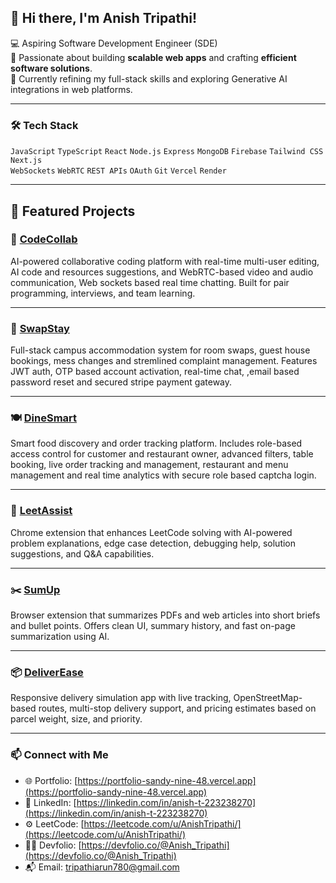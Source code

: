 ## 👋 Hi there, I'm Anish Tripathi!

💻 Aspiring Software Development Engineer (SDE)  
🚀 Passionate about building **scalable web apps** and crafting **efficient software solutions**.  
🎯 Currently refining my full-stack skills and exploring Generative AI integrations in web platforms.

---

### 🛠️ Tech Stack
`JavaScript` `TypeScript` `React` `Node.js` `Express` `MongoDB` `Firebase` `Tailwind CSS` `Next.js`  
`WebSockets` `WebRTC` `REST APIs` `OAuth` `Git` `Vercel` `Render`

---

## 🚧 Featured Projects

### 👥 [CodeCollab](https://github.com/Anish-Tripathi/CodeCollab)  
AI-powered collaborative coding platform with real-time multi-user editing, AI code and resources suggestions, and WebRTC-based video and audio communication, Web sockets based real time chatting. Built for pair programming, interviews, and team learning.

---

### 🔁 [SwapStay](https://github.com/Anish-Tripathi/SwapStay)  
Full-stack campus accommodation system for room swaps, guest house bookings, mess changes and stremlined complaint management. Features JWT auth, OTP based account activation, real-time chat, ,email based password reset and secured stripe payment gateway.

---

### 🍽️ [DineSmart](https://github.com/Anish-Tripathi/DineSmart)  
Smart food discovery and order tracking platform. Includes role-based access control for customer and restaurant owner, advanced filters, table booking, live order tracking and management, restaurant and menu management and real time analytics with secure role based captcha login.

---

### 🧠 [LeetAssist](https://github.com/Anish-Tripathi/LeetAssist)  
Chrome extension that enhances LeetCode solving with AI-powered problem explanations, edge case detection, debugging help, solution suggestions, and Q&A capabilities.

---

### ✂️ [SumUp](https://github.com/Anish-Tripathi/SumUp)  
Browser extension that summarizes PDFs and web articles into short briefs and bullet points. Offers clean UI, summary history, and fast on-page summarization using AI.

---

### 📦 [DeliverEase](https://github.com/Anish-Tripathi/DeliverEase)  
Responsive delivery simulation app with live tracking, OpenStreetMap-based routes, multi-stop delivery support, and pricing estimates based on parcel weight, size, and priority.

---

### 📫 Connect with Me

- 🌐 Portfolio: [https://portfolio-sandy-nine-48.vercel.app](https://portfolio-sandy-nine-48.vercel.app)  
- 🔗 LinkedIn: [https://linkedin.com/in/anish-t-223238270](https://linkedin.com/in/anish-t-223238270)  
- ⚙️ LeetCode: [https://leetcode.com/u/AnishTripathi/](https://leetcode.com/u/AnishTripathi/)  
- 🧑‍💻 Devfolio: [https://devfolio.co/@Anish_Tripathi](https://devfolio.co/@Anish_Tripathi)  
- 📬 Email: tripathiarun780@gmail.com
